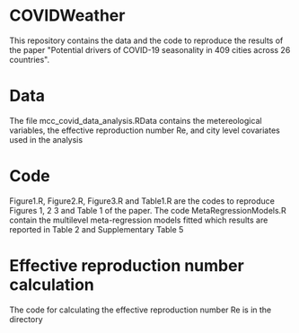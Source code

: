 # COVIDWeather
This repository contains the data and the code to reproduce the results of the paper 
"Potential drivers of COVID-19 seasonality in 409 cities across 26 countries".

# Data
The file mcc_covid_data_analysis.RData contains the metereological variables, the effective reproduction number Re, and city level covariates used in the analysis

# Code
Figure1.R, Figure2.R, Figure3.R and Table1.R are the codes to reproduce Figures 1, 2 3 and Table 1 of the paper.
The code MetaRegressionModels.R contain the multilevel meta-regression models fitted which results are reported in Table 2 and Supplementary Table 5

# Effective reproduction number calculation
The code for calculating the effective reproduction number Re is in the directory 
